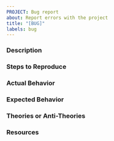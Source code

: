 ```yaml
---
PROJECT: Bug report
about: Report errors with the project
title: "[BUG]"
labels: bug
---
```


<!--
  CHECKLIST:

  1. Is this the right issue type? Or is it a feature request?
  2. Is this a new issue?
    You can check the issues tab for all current issues.
    <img src='https://cdn.zappy.app/2e001d515aea2ed4a3942cd04ee2e761.png' width='600'>

    You can also see results for related issues while writing the new issue.
    <img src='https://cdn.zappy.app/9650571c7d6916b0bba92a8e02cb09e0.png' width='600'>

    If there is an existing issue, react with a thumbs up emoji on the initial post to upvote it!
    <img src='https://cdn.zappy.app/3e2b72f9011120cb814bbfd24e66bdc0.png' width='600'>

  3. Is this about a single topic? If not, create multiple issues and cross-reference.
-->

### Description

### Steps to Reproduce

<!--
    1. Go to '...'
    2. Click on '....'
    3. Scroll down to '....'
    4. See error
-->

### Actual Behavior

### Expected Behavior

### Theories or Anti-Theories

<!--
  If we've already done some research - please summarize it here so we can save ourselves
  a bit of time. Any working cases contrasted against this failing case is a good example!
-->

### Resources

<!--
     Screenshots,
     Slack conversations,
     Jira/Trello cards,
     any additional context,
-->
